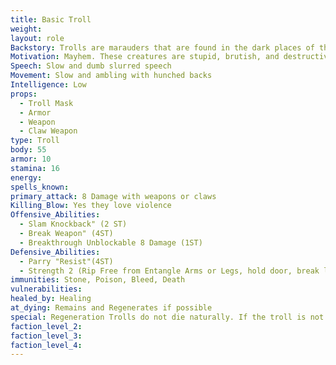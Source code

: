 ```yaml
---
title: Basic Troll
weight:
layout: role
Backstory: Trolls are marauders that are found in the dark places of the world. They hide in caves, dark woods, and even the caverns that worm their way under the ground.  It is said that they have found the source of essence thus giving them a stronger hold of their essence than other creatures.
Motivation: Mayhem. These creatures are stupid, brutish, and destructive. They love violence and cruelty.
Speech: Slow and dumb slurred speech
Movement: Slow and ambling with hunched backs
Intelligence: Low
props:
  - Troll Mask
  - Armor
  - Weapon
  - Claw Weapon
type: Troll
body: 55
armor: 10
stamina: 16
energy: 
spells_known: 
primary_attack: 8 Damage with weapons or claws 
Killing_Blow: Yes they love violence
Offensive_Abilities:
  - Slam Knockback" (2 ST)
  - Break Weapon" (4ST)
  - Breakthrough Unblockable 8 Damage (1ST)
Defensive_Abilities:
  - Parry "Resist"(4ST)
  - Strength 2 (Rip Free from Entangle Arms or Legs, hold door, break lock, break baracade on 3 count)
immunities: Stone, Poison, Bleed, Death
vulnerabilities: 
healed_by: Healing
at_dying: Remains and Regenerates if possible
special: Regeneration Trolls do not die naturally. If the troll is not damaged with fire while in the bleed count or as part of the killing blow, the troll will complete its dying count and awaken with full Body and Stamina points. All Limbs regenerate in 1 minute
faction_level_2:
faction_level_3: 
faction_level_4:
---
```


